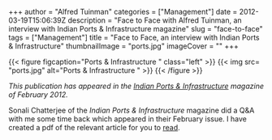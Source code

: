 +++
author = "Alfred Tuinman"
categories = ["Management"]
date = 2012-03-19T15:06:39Z
description = "Face to Face with Alfred Tuinman, an interview with Indian Ports & Infrastructure magazine"
slug = "face-to-face"
tags = ["Management"]
title = "Face to Face, an interview with Indian Ports & Infrastructure"
thumbnailImage = "ports.jpg"
imageCover = ""
+++

{{< figure figcaption="Ports & Infrastructure " class="left" >}}
	{{< img src=  "ports.jpg" alt="Ports & Infrastructure " >}}
{{< /figure >}}



*This publication has appeared in the [Indian Ports & Infrastructure](http://www.ports-mag.com/) magazine of February 2012.*

Sonali Chatterjee of the *Indian Ports & Infrastructure* magazine did a Q&A with me some time back which appeared in their February issue. I have created a pdf of the relevant article for you to [read](https://images.ourmaninindia.com/Ports-Infrastructure.pdf).